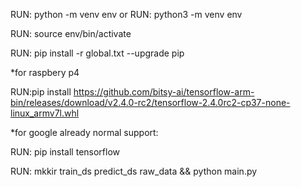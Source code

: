 RUN: python -m venv env 
or 
RUN: python3 -m venv env

RUN: source env/bin/activate

RUN: pip install -r global.txt --upgrade pip

*for raspbery p4

RUN:pip install https://github.com/bitsy-ai/tensorflow-arm-bin/releases/download/v2.4.0-rc2/tensorflow-2.4.0rc2-cp37-none-linux_armv7l.whl

*for google already normal support:

RUN: pip install tensorflow

RUN: mkkir train_ds predict_ds raw_data && python main.py